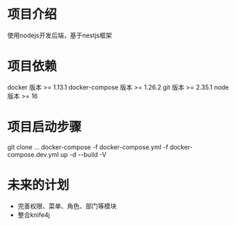 # 项目介绍
使用nodejs开发后端，基于nestjs框架 
# 项目依赖
docker         版本 >= 1.13.1
docker-compose 版本 >= 1.26.2
git            版本 >= 2.35.1
node           版本 >= 16

# 项目启动步骤

git clone ...
docker-compose -f docker-compose.yml -f docker-compose.dev.yml up -d --build -V
# 未来的计划
  - 完善权限、菜单、角色、部门等模块
  - 整合knife4j

